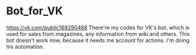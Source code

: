 # Bot_for_VK
https://vk.com/public189290488
There're my codes for VK's bot, which is used for sales from magazines, any information from wiki and others. This bot doesn't work now, because it needs me account for actions. I'm doing his automation.
